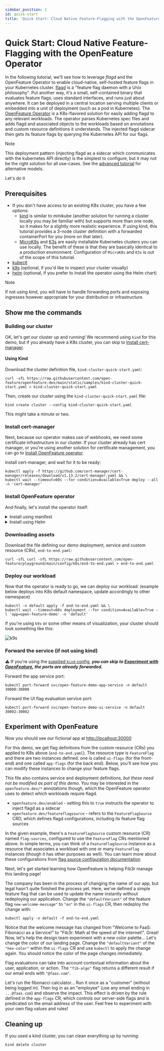 ```yaml
---
sidebar_position: 2
id: quick-start
title: 'Quick Start: Cloud Native Feature-Flagging with the OpenFeature Operator'
---
```


# Quick Start: Cloud Native Feature-Flagging with the OpenFeature Operator

In the following tutorial, we'll see how to leverage _flagd_ and the OpenFeature Operator to enable cloud-native, self-hosted feature flags in your Kubernetes cluster. [flagd](https://flagd.dev/) is a "feature flag daemon with a Unix philosophy".
Put another way, it's a small, self-contained binary that evaluates feature flags, uses standard interfaces, and runs just about anywhere.
It can be deployed in a central location serving multiple clients or embedded into a unit of deployment (such as a pod in Kubernetes).
The [OpenFeature Operator](https://github.com/open-feature/open-feature-operator) is a K8s-flavored solution for easily adding flagd to any relevant workloads.
The operator parses Kubernetes spec files and adds flagd and associated objects to the workloads based on annotations and custom resource definitions it understands.
The injected flagd sidecar then gets its feature flags by querying the Kubernetes API for our flags.

> [!NOTE]  
> This deployment pattern (injecting flagd as a sidecar which communicates with the kubernetes API directly) is the simplest to configure, but it may not be the right solution for all use-cases.
> See the [advanced tutorial](./advanced-topics.md) for alternative models.

<p style={{fontSize:"x-large"}}>Let's do it</p>

## Prerequisites

- If you don't have access to an existing K8s cluster, you have a few options:
  - [kind](https://kind.sigs.k8s.io/docs/user/quick-start/#installation) is similar to minikube (another solution for running a cluster locally you may be familiar with) but supports more than one node, so it makes for a slightly more realistic experience.
    If using kind, this tutorial provides a 3-node cluster definition with a forwarded containerPort for you (more on that later).
  - [MicroK8s](https://microk8s.io/) and [K3s](https://k3s.io/) are easily installable Kubernetes clusters you can use locally.
    The benefit of these is that they are basically identical to a production environment.
    Configuration of `MicroK8s` and `K3s` is out of the scope of this tutorial.
- [kubectl](https://kubernetes.io/docs/tasks/tools/)
- [k9s](https://k9scli.io/) (optional, if you'd like to inspect your cluster visually)
- [helm](https://helm.sh/) (optional, if you prefer to install the operator using the Helm chart)

> [!NOTE]  
> If not using kind, you will have to handle forwarding ports and exposing ingresses however appropriate for your distribution or infrastructure.

## Show me the commands

### Building our cluster

OK, let's get our cluster up and running!
We recommend using `kind` for this demo, but if you already have a K8s cluster, you can skip to [Install cert-manager](#install-cert-manager).

#### Using Kind

Download the cluster definition file, `kind-cluster-quick-start.yaml`:

```shell
curl -sfL https://raw.githubusercontent.com/open-feature/openfeature.dev/main/static/samples/kind-cluster-quick-start.yaml > kind-cluster-quick-start.yaml
```

Then, create our cluster using the `kind-cluster-quick-start.yaml` file:

```shell
kind create cluster --config kind-cluster-quick-start.yaml
```

This might take a minute or two.

### Install cert-manager

Next, because our operator makes use of webhooks, we need some certificate infrastructure in our cluster.
If your cluster already has cert manager, or you're using another solution for certificate management, you can go to [Install OpenFeature operator](#install-openfeature-operator).

Install cert-manager, and wait for it to be ready:

```shell
kubectl apply -f https://github.com/cert-manager/cert-manager/releases/download/v1.13.2/cert-manager.yaml && \
kubectl wait --timeout=60s --for condition=Available=True deploy --all -n 'cert-manager'
```

### Install OpenFeature operator

And finally, let's install the operator itself:

<details>
  <summary>Install using manifest</summary>

  ```shell
  kubectl apply -f https://github.com/open-feature/open-feature-operator/releases/download/v0.6.0/release.yaml && \
  kubectl wait --timeout=60s --for condition=Available=True deploy --all -n 'open-feature-operator-system'
  ```

</details>

<details>
  <summary>Install using Helm</summary>

  ```shell
  helm repo add openfeature https://open-feature.github.io/open-feature-operator/ && \
  helm repo update && \
  helm upgrade --install open-feature-operator openfeature/open-feature-operator
  ```

  > [!NOTE]  
  > When using Helm, various configuration parameters can be set, such as resource limits and default configuration values.
  > See the full [chart documentation](https://artifacthub.io/packages/helm/open-feature-operator/open-feature-operator#configuration) for details.

</details>

### Downloading assets

Download the file defining our demo deployment, service and custom resource (CRs), `end-to-end.yaml`:

```shell
curl -sfL curl -sfL https://raw.githubusercontent.com/open-feature/playground/main/config/k8s/end-to-end.yaml > end-to-end.yaml
```

### Deploy our workload

Now that the operator is ready to go, we can deploy our workload:
(example below deploys into K8s default namespace, update accordingly to other namespace)

```shell
kubectl -n default apply -f end-to-end.yaml && \
kubectl wait --timeout=60s deployment --for condition=Available=True -l 'app=open-feature-demo' -n 'default'
```

If you're using `k9s` or some other means of visualization, your cluster should look something like this:

![k9s](@site/static/img/tutorials/k9s.png)

### Forward the service (if not using kind)

⚠️ If you're using the [supplied `kind` config](#using-kind), ***you can skip to [Experiment with OpenFeature](#experiment-with-openfeature), the ports are already forwarded.***

Forward the app service port:

```shell
kubectl port-forward svc/open-feature-demo-app-service -n default 30000:30000
```

Forward the UI flag evaluation service port:

```shell
kubectl port-forward svc/open-feature-demo-ui-service -n default 30002:30002
```

## Experiment with OpenFeature

Now you should see our fictional app at [http://localhost:30000](http://localhost:30000)

For this demo, we get flag definitions from the custom resource (CRs) you applied to K8s above (`end-to-end.yaml`).
The resource type is `FeatureFlag` and there are two instances defined: one is called `ui-flags` (for the front-end) and one called `app-flags`
(for the back end).
Below, you'll see how you can modify these instances to change your feature flags.

This file also contains service and deployment definitions, *but these need not be modified as part of this demo*.
You may be interested in the `openfeature.dev/*` annotations though, which the OpenFeature operator uses to detect which workloads require flagd.

- `openfeature.dev/enabled` - setting this to `true` instructs the operator to inject flagd as a sidecar
- `openfeature.dev/featureflagsource` - refers to the `FeatureFlagSource` CRD, which defines flagd configurations, including its feature flag sources

In the given example, there's a `FeatureFlagSource` custom resource (CR) named `flag-sources`, configured to use the `FeatureFlag` CRs mentioned above.
In simple terms, you can think of a `FeatureFlagSource` instance as a resource that associates a workload with one or many `FeatureFlag` instances (though it has other purposes as well).
You can learn more about these configurations from [flag source configuration documentation](https://flagd.dev/reference/openfeature-operator/crds/featureflagsource/)

Next, let's get started learning how OpenFeature is helping Fib3r manage this landing page!

The company has been in the process of changing the name of our app, but legal hasn't quite finished the process yet.
Here, we've defined a simple feature flag that can be used to update the name instantly without redeploying our application.
Change the `"defaultVariant"` of the feature flag `new-welcome-message"` to `"on"` in the `ui-flags` CR, then redeploy the change with:

```shell
kubectl apply -n default -f end-to-end.yaml
```

Notice that the welcome message has changed from "Welcome to FaaS: Fibonacci as a Service!" to "Fib3r: Math at the speed of the internet!".
Great!
Now, let's help the design team experiment with a new color palette...
Let's change the color of our landing page.
Change the `"defaultVariant"` of the `"hex-color"` within the `ui-flags` CR and use `kubectl` to apply the change again.
You should notice the color of the page changes immediately.

Flag evaluations can take into account contextual information about the user, application, or action.
The `"fib-algo"` flag returns a different result if our email ends with `"@faas.com"`.

Let's run the fibonacci calculator...
Run it once as a "customer" (without being logged in).
Then log in as an "employee" (use any email ending in `...@faas.com`) and observe the impact.
This effect is driven by the rule defined in the `app-flags` CR, which controls our server-side flags and is predicated on the email address of the user.
Feel free to experiment with your own flag values and rules!

## Cleaning up

If you used a kind cluster, you can clean everything up by running:

```shell
kind delete cluster
```
